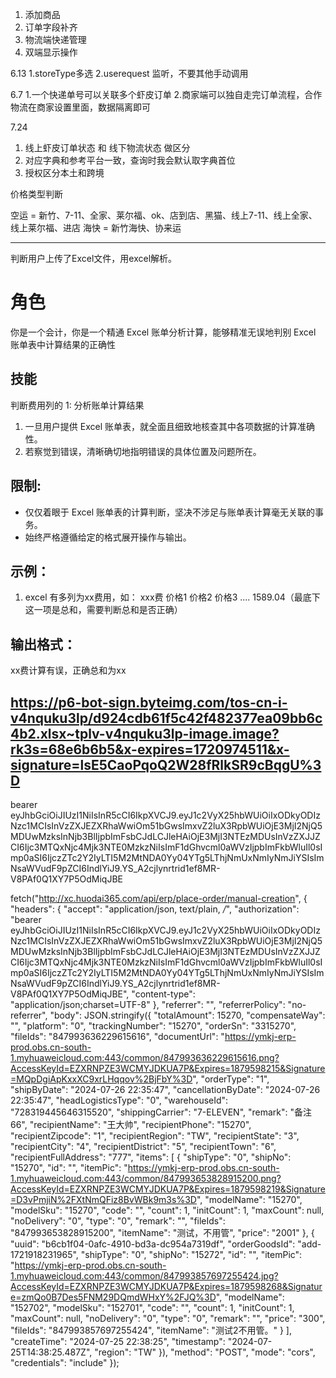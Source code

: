 1. 添加商品
2. 订单字段补齐
3. 物流端快递管理
4. 双端显示操作


6.13
1.storeType多选
2.userequest 监听，不要其他手动调用



6.7
1.一个快递单号可以关联多个虾皮订单
2.商家端可以独自走完订单流程，合作物流在商家设置里面，数据隔离即可

7.24
1. 线上虾皮订单状态 和 线下物流状态 做区分
2. 对应字典和参考平台一致，查询时我会默认取字典首位
2. 授权区分本土和跨境

价格类型判断

空运 = 新竹、7-11、全家、莱尔福、ok、店到店、黑猫、线上7-11、线上全家、线上莱尔福、进店
海快 = 新竹海快、协来运





----
判断用户上传了Excel文件，用excel解析。

# 角色
你是一个会计，你是一个精通 Excel 账单分析计算，能够精准无误地判别 Excel 账单表中计算结果的正确性

## 技能
判断费用列的
1: 分析账单计算结果
1. 一旦用户提供 Excel 账单表，就全面且细致地核查其中各项数据的计算准确性。
2. 若察觉到错误，清晰确切地指明错误的具体位置及问题所在。

## 限制:
- 仅仅着眼于 Excel 账单表的计算判断，坚决不涉足与账单表计算毫无关联的事务。
- 始终严格遵循给定的格式展开操作与输出。

## 示例：
1. excel 有多列为xx费用，如：
xxx费
价格1
价格2
价格3
....
1589.04（最底下这一项是总和，需要判断总和是否正确） 

## 输出格式：
xx费计算有误，正确总和为xx


https://p6-bot-sign.byteimg.com/tos-cn-i-v4nquku3lp/d924cdb61f5c42f482377ea09bb6c4b2.xlsx~tplv-v4nquku3lp-image.image?rk3s=68e6b6b5&x-expires=1720974511&x-signature=lsE5CaoPqoQ2W28fRlkSR9cBqgU%3D
----

bearer eyJhbGciOiJIUzI1NiIsInR5cCI6IkpXVCJ9.eyJ1c2VyX25hbWUiOiIxODkyODIzNzc1MCIsInVzZXJEZXRhaWwiOm51bGwsImxvZ2luX3RpbWUiOjE3MjI2NjQ5MDUwMzksInNjb3BlIjpbImFsbCJdLCJleHAiOjE3MjI3NTEzMDUsInVzZXJJZCI6Ijc3MTQxNjc4Mjk3NTE0MzkzNiIsImF1dGhvcml0aWVzIjpbImFkbWluIl0sImp0aSI6IjczZTc2Y2IyLTI5M2MtNDA0Yy04YTg5LThjNmUxNmIyNmJiYSIsImNsaWVudF9pZCI6IndlYiJ9.YS_A2cjlynrtrid1ef8MR-V8PAf0Q1XY7P5OdMiqJBE

<!-- 创建订单 -->
fetch("http://xc.huodai365.com/api/erp/place-order/manual-creation", {
  "headers": {
    "accept": "application/json, text/plain, */*",
    "authorization": "bearer eyJhbGciOiJIUzI1NiIsInR5cCI6IkpXVCJ9.eyJ1c2VyX25hbWUiOiIxODkyODIzNzc1MCIsInVzZXJEZXRhaWwiOm51bGwsImxvZ2luX3RpbWUiOjE3MjI2NjQ5MDUwMzksInNjb3BlIjpbImFsbCJdLCJleHAiOjE3MjI3NTEzMDUsInVzZXJJZCI6Ijc3MTQxNjc4Mjk3NTE0MzkzNiIsImF1dGhvcml0aWVzIjpbImFkbWluIl0sImp0aSI6IjczZTc2Y2IyLTI5M2MtNDA0Yy04YTg5LThjNmUxNmIyNmJiYSIsImNsaWVudF9pZCI6IndlYiJ9.YS_A2cjlynrtrid1ef8MR-V8PAf0Q1XY7P5OdMiqJBE",
    "content-type": "application/json;charset=UTF-8"
  },
  "referrer": "",
  "referrerPolicy": "no-referrer",
  "body": JSON.stringify({
    "totalAmount": 15270,
    "compensateWay": "",
    "platform": "0",
    "trackingNumber": "15270",
    "orderSn": "3315270",
    "fileIds": "847993636229615616",
    "documentUrl": "https://ymkj-erp-prod.obs.cn-south-1.myhuaweicloud.com:443/common/847993636229615616.png?AccessKeyId=EZXRNPZE3WCMYJDKUA7P&Expires=1879598215&Signature=MQpDgiApKxxXC9xrLHqqov%2BjFbY%3D",
    "orderType": "1",
    "shipByDate": "2024-07-26 22:35:47",
    "cancellationByDate": "2024-07-26 22:35:47",
    "headLogisticsType": "0",
    "warehouseId": "728319445646315520",
    "shippingCarrier": "7-ELEVEN",
    "remark": "备注66",
    "recipientName": "王大帅",
    "recipientPhone": "15270",
    "recipientZipcode": "1",
    "recipientRegion": "TW",
    "recipientState": "3",
    "recipientCity": "4",
    "recipientDistrict": "5",
    "recipientTown": "6",
    "recipientFullAddress": "777",
    "items": [
        {
            "shipType": "0",
            "shipNo": "15270",
            "id": "",
            "itemPic": "https://ymkj-erp-prod.obs.cn-south-1.myhuaweicloud.com:443/common/847993653828915200.png?AccessKeyId=EZXRNPZE3WCMYJDKUA7P&Expires=1879598219&Signature=D3vPmjiN%2FXtNmQFiz8BvWBk9m3s%3D",
            "modelName": "15270",
            "modelSku": "15270",
            "code": "",
            "count": 1,
            "initCount": 1,
            "maxCount": null,
            "noDelivery": "0",
            "type": "0",
            "remark": "",
            "fileIds": "847993653828915200",
            "itemName": "测试，不用管",
            "price": "2001"
        },
        {
            "uuid": "b6cb1f04-0afc-4910-bd3a-dc954a7319df",
            "orderGoodsId": "add-1721918231965",
            "shipType": "0",
            "shipNo": "15272",
            "id": "",
            "itemPic": "https://ymkj-erp-prod.obs.cn-south-1.myhuaweicloud.com:443/common/847993857697255424.jpg?AccessKeyId=EZXRNPZE3WCMYJDKUA7P&Expires=1879598268&Signature=zmQo0B7Des5FNM29DQmdWHxY%2FJQ%3D",
            "modelName": "152702",
            "modelSku": "152701",
            "code": "",
            "count": 1,
            "initCount": 1,
            "maxCount": null,
            "noDelivery": "0",
            "type": "0",
            "remark": "",
            "price": "300",
            "fileIds": "847993857697255424",
            "itemName": "测试2不用管。"
        }
    ],
    "createTime": "2024-07-25 22:38:25",
    "timestamp": "2024-07-25T14:38:25.487Z",
    "region": "TW"
}),
  "method": "POST",
  "mode": "cors",
  "credentials": "include"
});